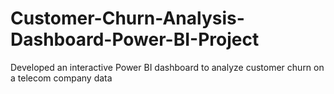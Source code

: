 # Customer-Churn-Analysis-Dashboard-Power-BI-Project
Developed an interactive Power BI dashboard to analyze customer churn on a telecom company data
